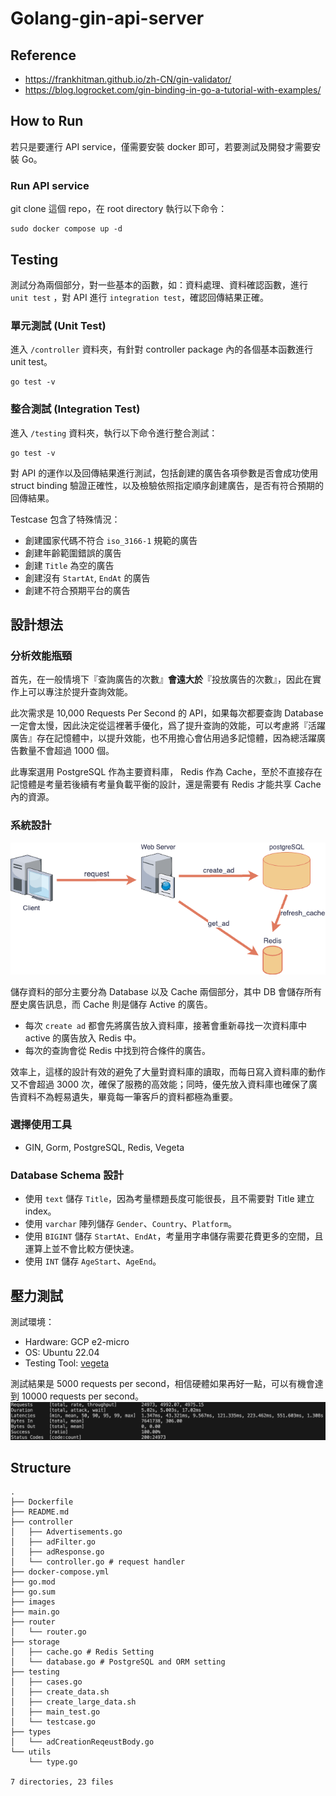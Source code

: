 # Golang-gin-api-server

## Reference 
- https://frankhitman.github.io/zh-CN/gin-validator/
- https://blog.logrocket.com/gin-binding-in-go-a-tutorial-with-examples/

## How to Run
若只是要運行 API service，僅需要安裝 docker 即可，若要測試及開發才需要安裝 Go。

### Run API service
git clone 這個 repo，在 root directory 執行以下命令：
```
sudo docker compose up -d
```

## Testing
測試分為兩個部分，對一些基本的函數，如：資料處理、資料確認函數，進行 `unit test` ，對 API 進行 `integration test`，確認回傳結果正確。

### 單元測試 (Unit Test)
進入 `/controller` 資料夾，有針對 controller package 內的各個基本函數進行 unit test。
```
go test -v
```

### 整合測試 (Integration Test)
進入 `/testing` 資料夾，執行以下命令進行整合測試：
```
go test -v
```

對 API 的運作以及回傳結果進行測試，包括創建的廣告各項參數是否會成功使用 struct binding 驗證正確性，以及檢驗依照指定順序創建廣告，是否有符合預期的回傳結果。

Testcase 包含了特殊情況：
- 創建國家代碼不符合 `iso_3166-1` 規範的廣告
- 創建年齡範圍錯誤的廣告
- 創建 `Title` 為空的廣告
- 創建沒有 `StartAt`, `EndAt` 的廣告
- 創建不符合預期平台的廣告

## 設計想法
### 分析效能瓶頸
首先，在一般情境下『查詢廣告的次數』**會遠大於**『投放廣告的次數』，因此在實作上可以專注於提升查詢效能。

此次需求是 10,000 Requests Per Second 的 API，如果每次都要查詢 Database 一定會太慢，因此決定從這裡著手優化，爲了提升查詢的效能，可以考慮將『活躍廣告』存在記憶體中，以提升效能，也不用擔心會佔用過多記憶體，因為總活躍廣告數量不會超過 1000 個。

此專案選用 PostgreSQL 作為主要資料庫， Redis 作為 Cache，至於不直接存在記憶體是考量若後續有考量負載平衡的設計，還是需要有 Redis 才能共享 Cache 內的資源。

### 系統設計
![system](images/system.png)

儲存資料的部分主要分為 Database 以及 Cache 兩個部分，其中 DB 會儲存所有歷史廣告訊息，而 Cache 則是儲存 Active 的廣告。

- 每次 `create ad` 都會先將廣告放入資料庫，接著會重新尋找一次資料庫中 active 的廣告放入 Redis 中。
- 每次的查詢會從 Redis 中找到符合條件的廣告。

效率上，這樣的設計有效的避免了大量對資料庫的讀取，而每日寫入資料庫的動作又不會超過 3000 次，確保了服務的高效能；同時，優先放入資料庫也確保了廣告資料不為輕易遺失，畢竟每一筆客戶的資料都極為重要。

### 選擇使用工具
- GIN, Gorm, PostgreSQL, Redis, Vegeta

### Database Schema 設計
- 使用 `text` 儲存 `Title`，因為考量標題長度可能很長，且不需要對 Title 建立 index。
- 使用 `varchar` 陣列儲存 `Gender`、`Country`、`Platform`。
- 使用 `BIGINT` 儲存 `StartAt`、`EndAt`，考量用字串儲存需要花費更多的空間，且運算上並不會比較方便快速。
- 使用 `INT` 儲存 `AgeStart`、`AgeEnd`。

## 壓力測試
測試環境：
- Hardware: GCP e2-micro 
- OS: Ubuntu 22.04
- Testing Tool: [vegeta](https://github.com/tsenart/vegeta)

測試結果是 5000 requests per second，相信硬體如果再好一點，可以有機會達到 10000 requests per second。
![alt text](images/testing_5000rps.png)

## Structure
```
.
├── Dockerfile
├── README.md
├── controller
│   ├── Advertisements.go
│   ├── adFilter.go
│   ├── adResponse.go
│   └── controller.go # request handler
├── docker-compose.yml
├── go.mod
├── go.sum
├── images
├── main.go
├── router
│   └── router.go
├── storage
│   ├── cache.go # Redis Setting
│   └── database.go # PostgreSQL and ORM setting
├── testing
│   ├── cases.go
│   ├── create_data.sh
│   ├── create_large_data.sh
│   ├── main_test.go
│   └── testcase.go
├── types
│   └── adCreationReqeustBody.go
└── utils
    └── type.go

7 directories, 23 files
```